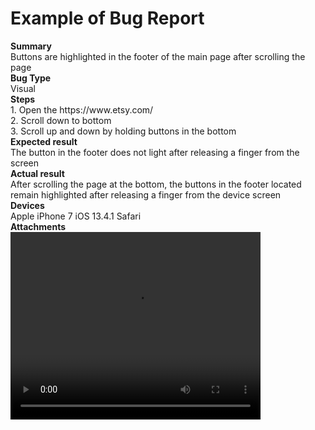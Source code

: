 <h1>Example of Bug Report</h1>
<b>Summary</b><br>
Buttons are highlighted in the footer of the main page after scrolling the page<br>
<b>Bug Type</b><br>
Visual<br>
<b>Steps</b><br>
1. Open the https://www.etsy.com/<br>
2. Scroll down to bottom<br>
3. Scroll up and down by holding buttons in the bottom<br>
<b>Expected result</b><br>
The button in the footer does not light after releasing a finger from the screen<br>
<b>Actual result</b><br>
After scrolling the page at the bottom, the buttons in the footer located remain highlighted after releasing a finger from the device screen<br>
<b>Devices</b><br>
Apple iPhone 7 iOS 13.4.1 Safari<br>
<b>Attachments</b><br>
<video width="400" height="300" controls="controls">
 <source src=484ec316-dd13-48a9-bb0f-3c03f8e092dc.mp4>
</video>
